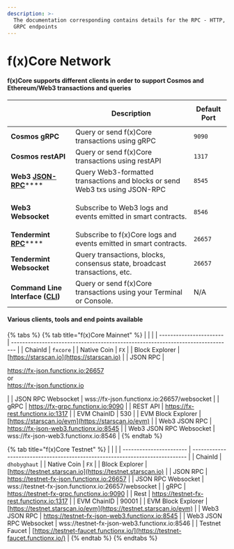```yaml
---
description: >-
  The documentation corresponding contains details for the RPC - HTTP, WS and
  GRPC endpoints
---
```


# f(x)Core Network

#### f(x)Core supports different clients in order to support Cosmos and Ethereum/Web3 transactions and queries

| <p><br></p>                                                             | Description                                                                  | Default Port |
| ----------------------------------------------------------------------- | ---------------------------------------------------------------------------- | ------------ |
| **Cosmos gRPC**                                                         | Query or send f(x)Core transactions using gRPC                               | `9090`       |
| **Cosmos restAPI**                                                      | Query or send f(x)Core transactions using restAPI                            | `1317`       |
| **Web3** [**JSON-RPC**](web3/)****                                      | Query Web3-formatted transactions and blocks or send Web3 txs using JSON-RPC | `8545`       |
| <p><strong></strong></p><p><strong>Web3 Websocket</strong></p>          | Subscribe to Web3 logs and events emitted in smart contracts.                | `8546`       |
| **Tendermint** [**RPC**](json-rpc-api/)****                             | Subscribe to f(x)Core logs and events emitted in smart contracts.            | `26657`      |
| **Tendermint Websocket**                                                | Query transactions, blocks, consensus state, broadcast transactions, etc.    | `26657`      |
| **Command Line Interface (**[**CLI**](../fxcore/installation.md)**)** | Query or send f(x)Core transactions using your Terminal or Console.          | N/A          |

#### Various clients, tools and end points available

{% tabs %}
{% tab title="f(x)Core Mainnet" %}
|                         |                                                                                 |
| ----------------------- | ------------------------------------------------------------------------------- |
| ChainId                 | `fxcore`                                                                        |
| Native Coin             | `FX`                                                                            |
| Block Explorer          | [https://starscan.io](https://starscan.io)                                      |
| JSON RPC                | <p>https://fx-json.functionx.io:26657<br>or<br>https://fx-json.functionx.io</p> |
| JSON RPC Websocket      | wss://fx-json.functionx.io:26657/websocket                                      |
| gRPC                    | https://fx-grpc.functionx.io:9090                                               |
| REST API                | https://fx-rest.functionx.io:1317                                               |
| EVM ChainID             | 530                                                                             |
| EVM Block Explorer​     | [https://starscan.io/evm](https://starscan.io/evm)                              |
| Web3 JSON RPC           | https://fx-json-web3.functionx.io:8545                                          |
| Web3 JSON RPC Websocket | wss://fx-json-web3.functionx.io:8546                                            |
{% endtab %}

{% tab title="f(x)Core Testnet" %}
|                         |                                                                              |
| ----------------------- | ---------------------------------------------------------------------------- |
| ChainId                 | `dhobyghaut`                                                                 |
| Native Coin             | `FX`                                                                         |
| Block Explorer          | [https://testnet.starscan.io](https://testnet.starscan.io)                   |
| JSON RPC                | https://testnet-fx-json.functionx.io:26657                                   |
| JSON RPC Websocket      | wss://testnet-fx-json.functionx.io:26657/websocket                           |
| gRPC                    | https://testnet-fx-grpc.functionx.io:9090                                    |
| Rest                    | https://testnet-fx-rest.functionx.io:1317                                    |
| EVM ChainID             | 90001                                                                        |
| EVM Block Explorer      | [https://testnet.starscan.io/evm](https://testnet.starscan.io/evm)           |
| Web3 JSON RPC           | https://testnet-fx-json-web3.functionx.io:8545                               |
| Web3 JSON RPC Websocket | wss://testnet-fx-json-web3.functionx.io:8546                                 |
| Testnet Faucet          | [https://testnet-faucet.functionx.io/](https://testnet-faucet.functionx.io/) |
{% endtab %}
{% endtabs %}
